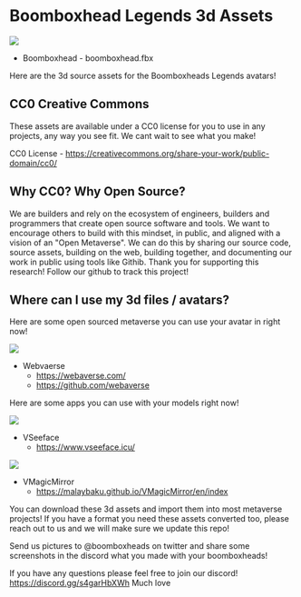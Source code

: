 # Boomboxhead Legends 3d Assets

![](https://i.imgur.com/6KWfEjw.png)


- Boomboxhead - boomboxhead.fbx


Here are the 3d source assets for the Boomboxheads Legends avatars!

## CC0 Creative Commons
These assets are available under a CC0 license for you to use in any projects, any way you see fit. We cant wait to see what you make! 

CC0 License - https://creativecommons.org/share-your-work/public-domain/cc0/

## Why CC0? Why Open Source?
We are builders and rely on the ecosystem of engineers, builders and programmers that create open source software and tools. We want to encourage others to build with this mindset, in public, and aligned with a vision of an "Open Metaverse". We can do this by sharing our source code, source assets, building on the web, building together, and documenting our work in public using tools like Githib.  Thank you for supporting this research! Follow our github to track this project!


## Where can I use my 3d files / avatars?
Here are some open sourced metaverse you can use your avatar in right now!

![](https://i.imgur.com/n2Tm6ag.png)

- Webvaerse 
    - https://webaverse.com/
    - https://github.com/webaverse

Here are some apps you can use with your models right now!

![](https://i.imgur.com/6Ai2a9C.png)

- VSeeface
    - https://www.vseeface.icu/


![](https://i.imgur.com/BCVAGLG.png)

- VMagicMirror
    - https://malaybaku.github.io/VMagicMirror/en/index


You can download these 3d assets and import them into most metaverse projects! If you have a format you need these assets converted too, please reach out to us and we will make sure we update this repo!

Send us pictures to @boomboxheads on twitter and share some screenshots in the discord what you made with your boomboxheads!

If you have any questions please feel free to join our discord! https://discord.gg/s4garHbXWh 
Much love 


